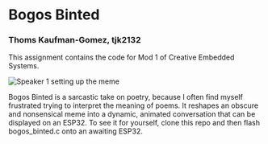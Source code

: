 # Bogos Binted
### Thoms Kaufman-Gomez, tjk2132
This assignment contains the code for Mod 1 of Creative Embedded Systems.  

![Speaker 1 setting up the meme]()

Bogos Binted is a sarcastic take on poetry, because I often find myself frustrated trying to interpret the meaning of poems. It reshapes an obscure and nonsensical meme into a dynamic, animated conversation that can be displayed on an ESP32. To see it for yourself, clone this repo and then flash bogos_binted.c onto an awaiting ESP32. 


